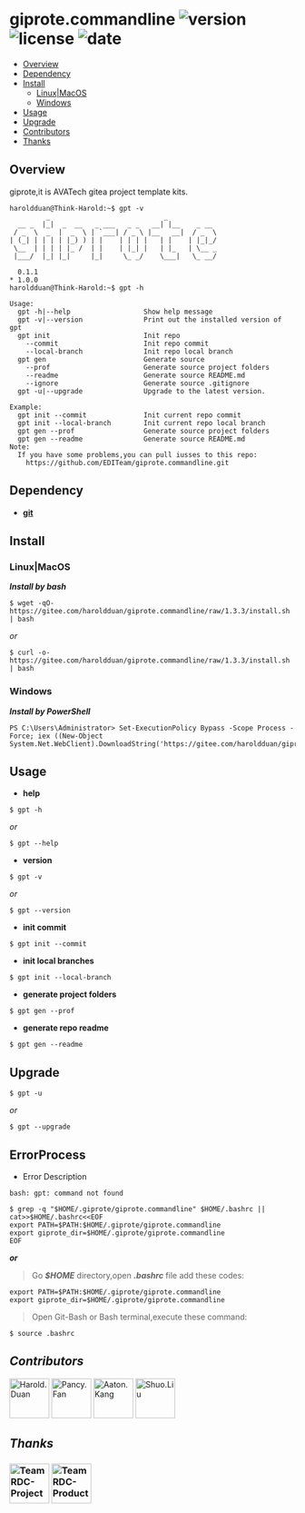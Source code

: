 # giprote.commandline ![version](https://img.shields.io/badge/version-1.3.3-red.svg?cacheSeconds=2592000) ![license](https://img.shields.io/badge/license-Apache2.0-blue.svg) ![date](https://img.shields.io/date/1578499200.svg)

- [Overview](#Overview)
- [Dependency](#Dependency)
- [Install](#Install)
  - [Linux|MacOS](#Linux|MacOS)
  - [Windows](#Windows)
- [Usage](#Usage)
- [Upgrade](#Upgrade)
- [Contributors](#Contributors)
- [Thanks](#Thanks)

## Overview

giprote,it is AVATech gitea project template kits.

```
haroldduan@Think-Harold:~$ gpt -v
         _                            _
  __ _  |_|  _  __   _ ___   _ _   __| |__    _ __
 / _  \  _  |  _  \ | `___| / _ \ |__   __|  / _  \
| (_| | | | | |_) ) | |    | | | |   | |    | |_|_/
 \__  | | | | |_ /  | |    | |_| |   | |_   | \__ _
 |___/  |_| |_|     |_|     \_ _/    \___|   \_ __/

  0.1.1
* 1.0.0
haroldduan@Think-Harold:~$ gpt -h

Usage:
  gpt -h|--help                  Show help message
  gpt -v|--version               Print out the installed version of gpt
  gpt init                       Init repo
    --commit                     Init repo commit
    --local-branch               Init repo local branch
  gpt gen                        Generate source
    --prof                       Generate source project folders
    --readme                     Generate source README.md
    --ignore                     Generate source .gitignore
  gpt -u|--upgrade               Upgrade to the latest version.

Example:
  gpt init --commit              Init current repo commit
  gpt init --local-branch        Init current repo local branch
  gpt gen --prof                 Generate source project folders
  gpt gen --readme               Generate source README.md
Note:
  If you have some problems,you can pull iusses to this repo:
    https://github.com/EDITeam/giprote.commandline.git
```

## Dependency

- **[git](https://git-scm.com/)**

## Install

### Linux|MacOS

**_Install by bash_**

```
$ wget -qO- https://gitee.com/haroldduan/giprote.commandline/raw/1.3.3/install.sh | bash
```

_or_

```
$ curl -o- https://gitee.com/haroldduan/giprote.commandline/raw/1.3.3/install.sh | bash
```

### Windows

**_Install by PowerShell_**

```
PS C:\Users\Administrator> Set-ExecutionPolicy Bypass -Scope Process -Force; iex ((New-Object System.Net.WebClient).DownloadString('https://gitee.com/haroldduan/giprote.commandline/raw/1.3.3/install.ps1'))
```

## Usage

- **help**

```
$ gpt -h
```

_or_

```
$ gpt --help
```

- **version**

```
$ gpt -v
```

_or_

```
$ gpt --version
```

- **init commit**

```
$ gpt init --commit
```

- **init local branches**

```
$ gpt init --local-branch
```

- **generate project folders**

```
$ gpt gen --prof
```

- **generate repo readme**

```
$ gpt gen --readme
```

## Upgrade

```
$ gpt -u
```

_or_

```
$ gpt --upgrade
```

## ErrorProcess

- Error Description

```
bash: gpt: command not found
```

```
$ grep -q "$HOME/.giprote/giprote.commandline" $HOME/.bashrc || cat>>$HOME/.bashrc<<EOF
export PATH=$PATH:$HOME/.giprote/giprote.commandline
export giprote_dir=$HOME/.giprote/giprote.commandline
EOF
```

**_or_**

> Go **_$HOME_** directory,open **_.bashrc_** file add these codes:

```
export PATH=$PATH:$HOME/.giprote/giprote.commandline
export giprote_dir=$HOME/.giprote/giprote.commandline
```

> Open Git-Bash or Bash terminal,execute these command:

```
$ source .bashrc
```

## **_Contributors_**

<a href="http://rds.avatech.com.cn:7070/org/Product/members">
  <a href="http://rds.avatech.com.cn:7070/harold.duan"><img src="http://rds.avatech.com.cn:7070/user/avatar/harold.duan/290" width="70" alt="Harold.Duan" /></a>
  <a href="http://rds.avatech.com.cn:7070/pancy.fan"><img src="http://rds.avatech.com.cn:7070/user/avatar/pancy.fan/290" width="70" alt="Pancy.Fan" /></a>
  <a href="http://rds.avatech.com.cn:7070/aaton.kang"><img src="http://rds.avatech.com.cn:7070/user/avatar/aaton.kang/290" width="70" alt="Aaton.Kang" /></a>
  <a href="http://rds.avatech.com.cn:7070/shuo.liu"><img src="http://rds.avatech.com.cn:7070/user/avatar/shuo.liu/290" width="70" alt="Shuo.Liu" /></a>
</a>

## **_Thanks_**

<h3 align="left">
  <a href="http://rds.avatech.com.cn:7070/Project"><img src="http://rds.avatech.com.cn:7070/user/avatar/Project/140" width="70" alt="Team RDC-Project" /></a>
  <a href="http://rds.avatech.com.cn:7070/Product"><img src="http://rds.avatech.com.cn:7070/user/avatar/Product/140" width="70" alt="Team RDC-Product" /></a>
</h3>
